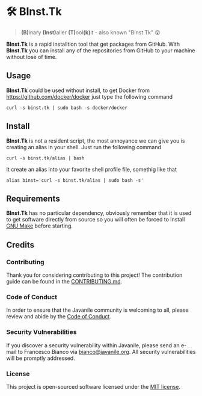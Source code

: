 # 🛠️ BInst.Tk

> <b>(B)</b>inary <b>(Inst)</b>aller <b>(T)</b>ool<b>(k)</b>it - also known "BInst.Tk" 😮

**BInst.Tk** is a rapid installtion tool that get packages from GitHub. With **BInst.Tk** you can install any of the repositories from GitHub to your machine without lose of time.

## Usage 

**BInst.Tk** could be used without install, to get Docker from <https://github.com/docker/docker> just type the following command

```shell
curl -s binst.tk | sudo bash -s docker/docker
```

## Install

**BInst.Tk** is not a resident script, the most annoyance we can give you is creating an alias in your shell. Just run the following command

```shell
curl -s binst.tk/alias | bash
```

It create an alias into your favorite shell profile file, somethig like that

```shell
alias binst='curl -s binst.tk/alias | sudo bash -s'
```

## Requirements

**BInst.Tk** has no particular dependency, obviously remember that it is used to get software directly from source 
so you will often be forced to install [GNU Make](https://www.gnu.org/software/make/) before starting.

## Credits

### Contributing

Thank you for considering contributing to this project! The contribution guide can be found in the [CONTRIBUTING.md](CONTRIBUTING.md).

### Code of Conduct

In order to ensure that the Javanile community is welcoming to all, please review and abide by the [Code of Conduct](CONTRIBUTING.md#code-of-conduct).

### Security Vulnerabilities

If you discover a security vulnerability within Javanile, please send an e-mail to Francesco Bianco via [bianco@javanile.org](mailto:bianco@javanile.org). All security vulnerabilities will be promptly addressed.

### License

This project is open-sourced software licensed under the [MIT license](LICENSE).
